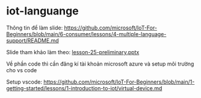 # iot-languange
Thông tin để làm slide: https://github.com/microsoft/IoT-For-Beginners/blob/main/6-consumer/lessons/4-multiple-language-support/README.md

Slide tham khảo làm theo: [lesson-25-preliminary.pptx](https://github.com/user-attachments/files/20138744/lesson-25-preliminary.pptx)

Về phần code thì cần đăng kí tài khoản microsoft azure và setup môi trường cho vs code

Setup vscode: https://github.com/microsoft/IoT-For-Beginners/blob/main/1-getting-started/lessons/1-introduction-to-iot/virtual-device.md
